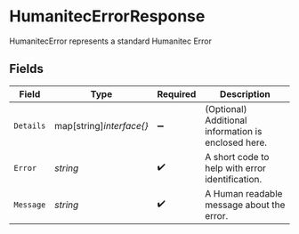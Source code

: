 # HumanitecErrorResponse

HumanitecError represents a standard Humanitec Error


## Fields

| Field                                               | Type                                                | Required                                            | Description                                         |
| --------------------------------------------------- | --------------------------------------------------- | --------------------------------------------------- | --------------------------------------------------- |
| `Details`                                           | map[string]*interface{}*                            | :heavy_minus_sign:                                  | (Optional) Additional information is enclosed here. |
| `Error`                                             | *string*                                            | :heavy_check_mark:                                  | A short code to help with error identification.     |
| `Message`                                           | *string*                                            | :heavy_check_mark:                                  | A Human readable message about the error.           |